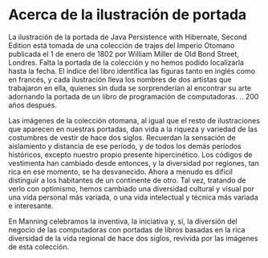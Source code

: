 # Acerca de la ilustración de portada
La ilustración de la portada de Java Persistence with Hibernate, Second Edition está tomada de una colección de trajes del Imperio Otomano publicada el 1 de enero de 1802 por William Miller de Old Bond Street, Londres. Falta la portada de la colección y no hemos podido localizarla hasta la fecha. El índice del libro identifica las figuras tanto en inglés como en francés, y cada ilustración lleva los nombres de dos artistas que trabajaron en ella, quienes sin duda se sorprenderían al encontrar su arte adornando la portada de un libro de programación de computadoras. .. 200 años después.

Las imágenes de la colección otomana, al igual que el resto de ilustraciones que aparecen en nuestras portadas, dan vida a la riqueza y variedad de las costumbres de vestir de hace dos siglos. Recuerdan la sensación de aislamiento y distancia de ese período, y de todos los demás períodos históricos, excepto nuestro propio presente hipercinético. Los códigos de vestimenta han cambiado desde entonces, y la diversidad por regiones, tan rica en ese momento, se ha desvanecido. Ahora a menudo es difícil distinguir a los habitantes de un continente de otro. Tal vez, tratando de verlo con optimismo, hemos cambiado una diversidad cultural y visual por una vida personal más variada, o una vida intelectual y técnica más variada e interesante.

En Manning celebramos la inventiva, la iniciativa y, sí, la diversión del negocio de las computadoras con portadas de libros basadas en la rica diversidad de la vida regional de hace dos siglos, revivida por las imágenes de esta colección.
